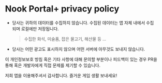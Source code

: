 # Nook Portal+ privacy policy

* 당사는 귀하의 데이터를 수집하지 않습니다. 수집된 데이터는 앱 자체 내에서 수집되며 로컬에만 저장됩니다.
    > 수집한 화석, 미술품, 잡은 물고기, 해산물 등 ...
* 당사는 어떤 광고도 표시하지 않으며 어떤 서버에 아무것도 보내지 않습니다. 

이 개인정보보호 방침 혹은 기타 사항에 대해 문의할 부분이나 피드백이 있는 경우 PR을 통해 혹은 개발자에게 직접 문제를 제기할 수 있습니다.

저희 앱을 이용해주셔서 감사합니다. 즐거운 게임 생활 보내세요!
